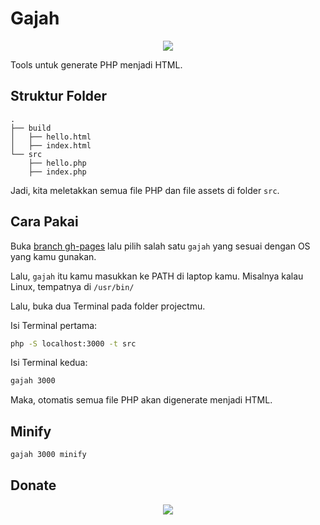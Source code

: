 # Gajah

<p align="center">
 <img src="https://i.postimg.cc/DZpd1HrW/ade1270e9f707db76889d3d9dc628e5a.jpg">
</p>

Tools untuk generate PHP menjadi HTML.

## Struktur Folder

```
.
├── build
│   ├── hello.html
│   ├── index.html
└── src
    ├── hello.php
    ├── index.php

```

Jadi, kita meletakkan semua file PHP dan file assets di folder `src`.

## Cara Pakai

Buka [branch gh-pages](https://github.com/mzaini30/gajah/tree/gh-pages) lalu pilih salah satu `gajah` yang sesuai dengan OS yang kamu gunakan.

Lalu, `gajah` itu kamu masukkan ke PATH di laptop kamu. Misalnya kalau Linux, tempatnya di `/usr/bin/`

Lalu, buka dua Terminal pada folder projectmu.

Isi Terminal pertama:

```bash
php -S localhost:3000 -t src
```

Isi Terminal kedua:

```bash
gajah 3000
```

Maka, otomatis semua file PHP akan digenerate menjadi HTML.

## Minify

```bash
gajah 3000 minify
```

## Donate

<p align='center'>
    <a href='https://www.nihbuatjajan.com/mzaini30'>
        <img src='https://d4xyvrfd64gfm.cloudfront.net/buttons/default-cta.png'/>
    </a>
</p>